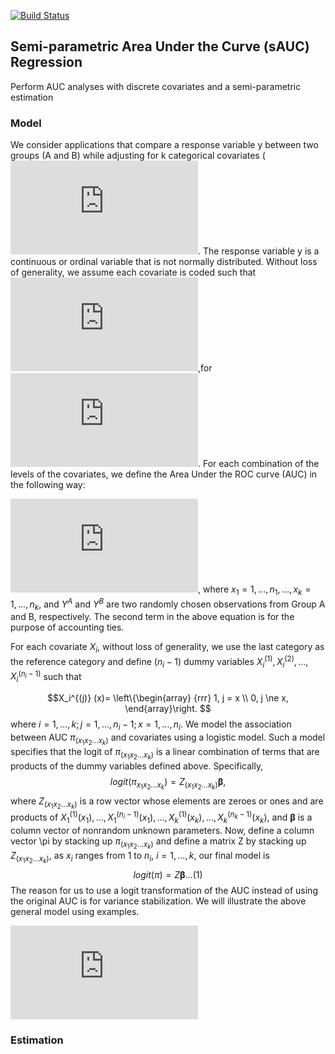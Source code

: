 
[![Build Status](https://travis-ci.com/sbohora/sAUC.svg?token=shyYTzvvbsLRHsRAWXTg)](https://travis-ci.com/sbohora/sAUC)

## Semi-parametric Area Under the Curve (sAUC) Regression
Perform AUC analyses with discrete covariates and a semi-parametric estimation



### Model

We consider applications that compare a response variable y between two groups (A and B) while adjusting for k categorical covariates (![](http://latex.codecogs.com/gif.latex?X_1,X_2,...,X_k).  The response variable y is a continuous or ordinal variable that is not normally distributed.  Without loss of generality, we assume each covariate is coded such that ![](http://latex.codecogs.com/gif.latex?X_i%3D1,...,n_i),for ![](http://latex.codecogs.com/gif.latex?i%3D1,...,k). For each combination of the levels of the covariates, we define the Area Under the ROC curve (AUC) in the following way:

![](http://latex.codecogs.com/gif.latex?pi_%7Bx_1%20x_2...x_k%7D%3DP(Y%5EA%3EY%5EB%7CX_1%3Dx_1,X_2%3Dx_2,...,X_k%3Dx_k%20)+%0Crac%7B1%7D%7B2%7D%20P(Y%5EA%3DY%5EB%7CX_1%3Dx_1,X_2%3Dx_2,...,X_k%3Dx_k%20)),
where $x_1=1,...,n_1,...,x_k=1,...,n_k$, and $Y^A$ and $Y^B$ are two randomly chosen observations from Group A and B, respectively.  The second term in the above equation is for the purpose of accounting ties.

For each covariate $X_i$, without loss of generality, we use the last category as the reference category and define ($n_i-1$) dummy variables $X_i^{(1)},X_i^{(2)},...,X_i^{(n_i-1)}$  such that 

$$X_i^{(j)} (x)= \left\{\begin{array}
{rrr}
1, j = x \\
0, j \ne x,
\end{array}\right.
$$
where $i=1,...,k; j=1,...,n_i-1; x=1,...,n_i$.   We model the association between AUC $\pi_(x_1 x_2...x_k )$ and covariates using a logistic model.  Such a model specifies that the logit of $\pi_(x_1 x_2...x_k)$ is a linear combination of terms that are products of the dummy variables defined above.  Specifically,
$$logit(\pi_{x_1 x_2...x_k } )=Z_{(x_1 x_2...x_k )} \boldsymbol{\beta},$$ 
where $Z_{(x_1 x_2...x_k)}$ is a row vector whose elements are zeroes or ones and are products of $X_1^{(1)} (x_1 ),...,X_1^{(n_i-1) } (x_1),...,X_k^{(1)} (x_k),...,X_k^{(n_k-1)} (x_k)$, and $\boldsymbol{\beta}$ is a column vector of nonrandom unknown parameters.  Now, define a column vector \pi by stacking up $\pi_(x_1 x_2...x_k )$ and define a matrix Z by stacking up $Z_{(x_1 x_2...x_k )}$, as $x_i$ ranges from 1 to $n_i$, $i=1,...,k$, our final model is  
$$logit(\pi)=Z\boldsymbol{\beta} ...(1)$$
The reason for us to use a logit transformation of the AUC instead of using the original AUC is for variance stabilization.  We will illustrate the above general model using examples.

![](http://latex.codecogs.com/gif.latex?a%20%3D%20%5Cfrac%7Bb%7D%7Bc%7D)
### Estimation
